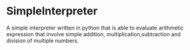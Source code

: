 # SimpleInterpreter
A simple interpreter written in python that is able to evaluate arithmetic expression that involve simple addition, multiplication,subtraction and division of multiple numbers.
